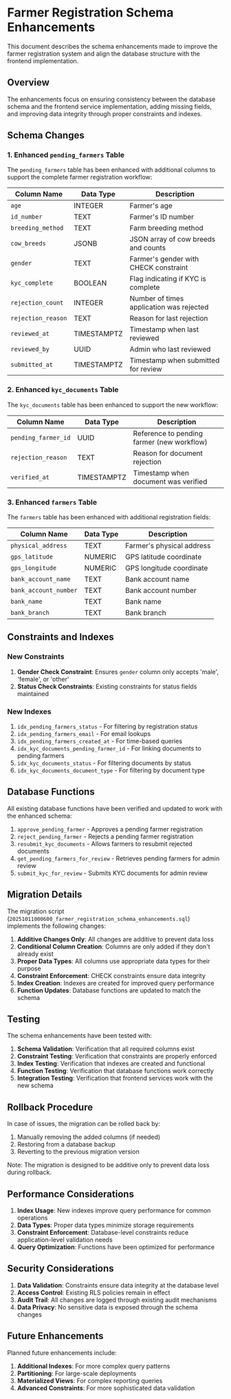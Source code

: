 # Farmer Registration Schema Enhancements

This document describes the schema enhancements made to improve the farmer registration system and align the database structure with the frontend implementation.

## Overview

The enhancements focus on ensuring consistency between the database schema and the frontend service implementation, adding missing fields, and improving data integrity through proper constraints and indexes.

## Schema Changes

### 1. Enhanced `pending_farmers` Table

The `pending_farmers` table has been enhanced with additional columns to support the complete farmer registration workflow:

| Column Name | Data Type | Description |
|-------------|-----------|-------------|
| `age` | INTEGER | Farmer's age |
| `id_number` | TEXT | Farmer's ID number |
| `breeding_method` | TEXT | Farm breeding method |
| `cow_breeds` | JSONB | JSON array of cow breeds and counts |
| `gender` | TEXT | Farmer's gender with CHECK constraint |
| `kyc_complete` | BOOLEAN | Flag indicating if KYC is complete |
| `rejection_count` | INTEGER | Number of times application was rejected |
| `rejection_reason` | TEXT | Reason for last rejection |
| `reviewed_at` | TIMESTAMPTZ | Timestamp when last reviewed |
| `reviewed_by` | UUID | Admin who last reviewed |
| `submitted_at` | TIMESTAMPTZ | Timestamp when submitted for review |

### 2. Enhanced `kyc_documents` Table

The `kyc_documents` table has been enhanced to support the new workflow:

| Column Name | Data Type | Description |
|-------------|-----------|-------------|
| `pending_farmer_id` | UUID | Reference to pending farmer (new workflow) |
| `rejection_reason` | TEXT | Reason for document rejection |
| `verified_at` | TIMESTAMPTZ | Timestamp when document was verified |

### 3. Enhanced `farmers` Table

The `farmers` table has been enhanced with additional registration fields:

| Column Name | Data Type | Description |
|-------------|-----------|-------------|
| `physical_address` | TEXT | Farmer's physical address |
| `gps_latitude` | NUMERIC | GPS latitude coordinate |
| `gps_longitude` | NUMERIC | GPS longitude coordinate |
| `bank_account_name` | TEXT | Bank account name |
| `bank_account_number` | TEXT | Bank account number |
| `bank_name` | TEXT | Bank name |
| `bank_branch` | TEXT | Bank branch |

## Constraints and Indexes

### New Constraints

1. **Gender Check Constraint**: Ensures `gender` column only accepts 'male', 'female', or 'other'
2. **Status Check Constraints**: Existing constraints for status fields maintained

### New Indexes

1. `idx_pending_farmers_status` - For filtering by registration status
2. `idx_pending_farmers_email` - For email lookups
3. `idx_pending_farmers_created_at` - For time-based queries
4. `idx_kyc_documents_pending_farmer_id` - For linking documents to pending farmers
5. `idx_kyc_documents_status` - For filtering documents by status
6. `idx_kyc_documents_document_type` - For filtering by document type

## Database Functions

All existing database functions have been verified and updated to work with the enhanced schema:

1. `approve_pending_farmer` - Approves a pending farmer registration
2. `reject_pending_farmer` - Rejects a pending farmer registration
3. `resubmit_kyc_documents` - Allows farmers to resubmit rejected documents
4. `get_pending_farmers_for_review` - Retrieves pending farmers for admin review
5. `submit_kyc_for_review` - Submits KYC documents for admin review

## Migration Details

The migration script (`20251011000600_farmer_registration_schema_enhancements.sql`) implements the following changes:

1. **Additive Changes Only**: All changes are additive to prevent data loss
2. **Conditional Column Creation**: Columns are only added if they don't already exist
3. **Proper Data Types**: All columns use appropriate data types for their purpose
4. **Constraint Enforcement**: CHECK constraints ensure data integrity
5. **Index Creation**: Indexes are created for improved query performance
6. **Function Updates**: Database functions are updated to match the schema

## Testing

The schema enhancements have been tested with:

1. **Schema Validation**: Verification that all required columns exist
2. **Constraint Testing**: Verification that constraints are properly enforced
3. **Index Testing**: Verification that indexes are created and functional
4. **Function Testing**: Verification that database functions work correctly
5. **Integration Testing**: Verification that frontend services work with the new schema

## Rollback Procedure

In case of issues, the migration can be rolled back by:

1. Manually removing the added columns (if needed)
2. Restoring from a database backup
3. Reverting to the previous migration version

Note: The migration is designed to be additive only to prevent data loss during rollback.

## Performance Considerations

1. **Index Usage**: New indexes improve query performance for common operations
2. **Data Types**: Proper data types minimize storage requirements
3. **Constraint Enforcement**: Database-level constraints reduce application-level validation needs
4. **Query Optimization**: Functions have been optimized for performance

## Security Considerations

1. **Data Validation**: Constraints ensure data integrity at the database level
2. **Access Control**: Existing RLS policies remain in effect
3. **Audit Trail**: All changes are logged through existing audit mechanisms
4. **Data Privacy**: No sensitive data is exposed through the schema changes

## Future Enhancements

Planned future enhancements include:

1. **Additional Indexes**: For more complex query patterns
2. **Partitioning**: For large-scale deployments
3. **Materialized Views**: For complex reporting queries
4. **Advanced Constraints**: For more sophisticated data validation